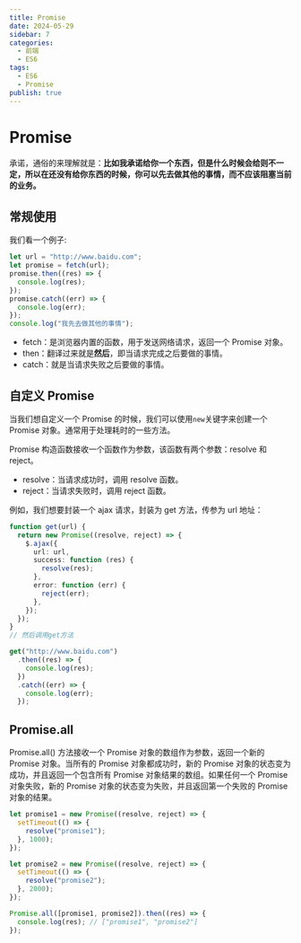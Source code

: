 ```yaml
---
title: Promise
date: 2024-05-29
sidebar: 7
categories:
  - 前端
  - ES6
tags:
  - ES6
  - Promise
publish: true
---
```


# Promise

承诺，通俗的来理解就是：**比如我承诺给你一个东西，但是什么时候会给则不一定，所以在还没有给你东西的时候，你可以先去做其他的事情，而不应该阻塞当前的业务。**

## 常规使用

我们看一个例子:

```ts
let url = "http://www.baidu.com";
let promise = fetch(url);
promise.then((res) => {
  console.log(res);
});
promise.catch((err) => {
  console.log(err);
});
console.log("我先去做其他的事情");
```

- fetch：是浏览器内置的函数，用于发送网络请求，返回一个 Promise 对象。
- then：翻译过来就是**然后**，即当请求完成之后要做的事情。
- catch：就是当请求失败之后要做的事情。

## 自定义 Promise

当我们想自定义一个 Promise 的时候，我们可以使用`new`关键字来创建一个 Promise 对象。通常用于处理耗时的一些方法。

Promise 构造函数接收一个函数作为参数，该函数有两个参数：resolve 和 reject。

- resolve：当请求成功时，调用 resolve 函数。
- reject：当请求失败时，调用 reject 函数。

例如，我们想要封装一个 ajax 请求，封装为 get 方法，传参为 url 地址：

```ts
function get(url) {
  return new Promise((resolve, reject) => {
    $.ajax({
      url: url,
      success: function (res) {
        resolve(res);
      },
      error: function (err) {
        reject(err);
      },
    });
  });
}
// 然后调用get方法

get("http://www.baidu.com")
  .then((res) => {
    console.log(res);
  })
  .catch((err) => {
    console.log(err);
  });
```

## Promise.all

Promise.all() 方法接收一个 Promise 对象的数组作为参数，返回一个新的 Promise 对象。当所有的 Promise 对象都成功时，新的 Promise 对象的状态变为成功，并且返回一个包含所有 Promise 对象结果的数组。如果任何一个 Promise 对象失败，新的 Promise 对象的状态变为失败，并且返回第一个失败的 Promise 对象的结果。

```ts
let promise1 = new Promise((resolve, reject) => {
  setTimeout(() => {
    resolve("promise1");
  }, 1000);
});

let promise2 = new Promise((resolve, reject) => {
  setTimeout(() => {
    resolve("promise2");
  }, 2000);
});

Promise.all([promise1, promise2]).then((res) => {
  console.log(res); // ["promise1", "promise2"]
});
```
